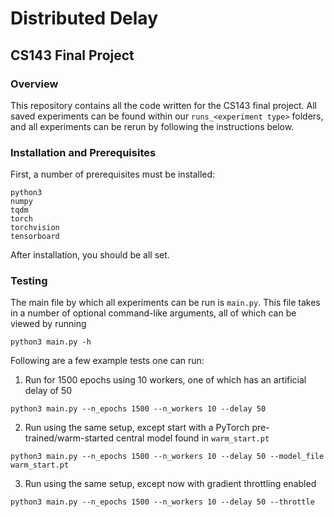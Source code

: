 # Distributed Delay
## CS143 Final Project

### Overview

This repository contains all the code written for the CS143 final project. All saved experiments can be found within our ```runs_<experiment type>``` folders, and all experiments can be rerun by following the instructions below.

### Installation and Prerequisites

First, a number of prerequisites must be installed:

```
python3
numpy
tqdm
torch
torchvision
tensorboard
```

After installation, you should be all set.

### Testing

The main file by which all experiments can be run is ```main.py```. This file takes in a number of optional command-like arguments, all of which can be viewed by running

```
python3 main.py -h
```

Following are a few example tests one can run:

1) Run for 1500 epochs using 10 workers, one of which has an artificial delay of 50
```
python3 main.py --n_epochs 1500 --n_workers 10 --delay 50
```

2) Run using the same setup, except start with a PyTorch pre-trained/warm-started central model found in `warm_start.pt`

```
python3 main.py --n_epochs 1500 --n_workers 10 --delay 50 --model_file warm_start.pt
```

3) Run using the same setup, except now with gradient throttling enabled
```
python3 main.py --n_epochs 1500 --n_workers 10 --delay 50 --throttle
```
